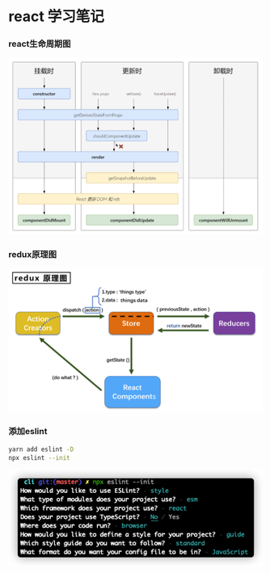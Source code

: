 # react 学习笔记

### react生命周期图
![生命周期](/public/img/react生命周期图.png)

### redux原理图
![redux原理](/public/img/redux原理图.png)

### 添加eslint
```bash
yarn add eslint -D
npx eslint --init
```
![eslint](/public/img/eslint.png)